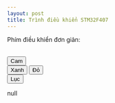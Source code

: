 ```yaml
---
layout: post
title: Trình điều khiển STM32F407
---
```


Phím điều khiển đơn giản:<br><br>
<script language="javascript" type="text/javascript">
  var wsUri = "wss://gepa14.herokuapp.com";
  function myAction(message){
      websocket = new WebSocket(wsUri);
      websocket.onopen = function(evt) { onOpen(evt) };
      websocket.onmessage = function(evt) { onMessage(evt) };
      /**/
      function onOpen(evt){
          websocket.send(message);
      }
      function onMessage(evt){
          console.log(evt.data);
          document.getElementById("output").innerHTML = evt.data;
          websocket.close();
      }
  }
</script>
<button class="btn btn-warning" onclick="myAction('orange')">Cam</button><br>
<button class="btn btn-success" onclick="myAction('green')">Xanh</button>
<button class="btn btn-danger" onclick="myAction('red')">Đỏ</button><br>
<button class="btn btn-info" onclick="myAction('blue')">Lục</button>
<br><div id="output">null</div>
